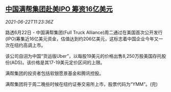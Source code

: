 <!--1624361463000-->
[中国满帮集团赴美IPO 筹资16亿美元](https://cn.reuters.com/article/china-fta-us-ipo-0622-idCNKCS2DY154)
------

<div><i>2021-06-22T11:23:36Z</i></div><p>路透6月22日 - 中国满帮集团(Full Truck Alliance)周二通过在美国首次公开发行(IPO)筹集近16亿美元资金，估值达到约206亿美元，这标志着中国企业今年又一次在纽约高调上市。</p><p>该公司自诩为中国“货运版Uber”，以每股19美元的价格出售8,250万股美国存托股份(ADS)。该价格是其17-19美元定价区间的上限。</p><p>满帮集团的投资者包括软银愿景基金和腾讯控股。</p><p>满帮集团将于周二晚些时候在纽约证券交易所上市，股票代码为“YMM”。(完)</p>
